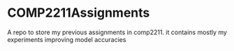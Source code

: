 # COMP2211Assignments
A repo to store my previous assignments in comp2211. it contains mostly my experiments improving model accuracies
